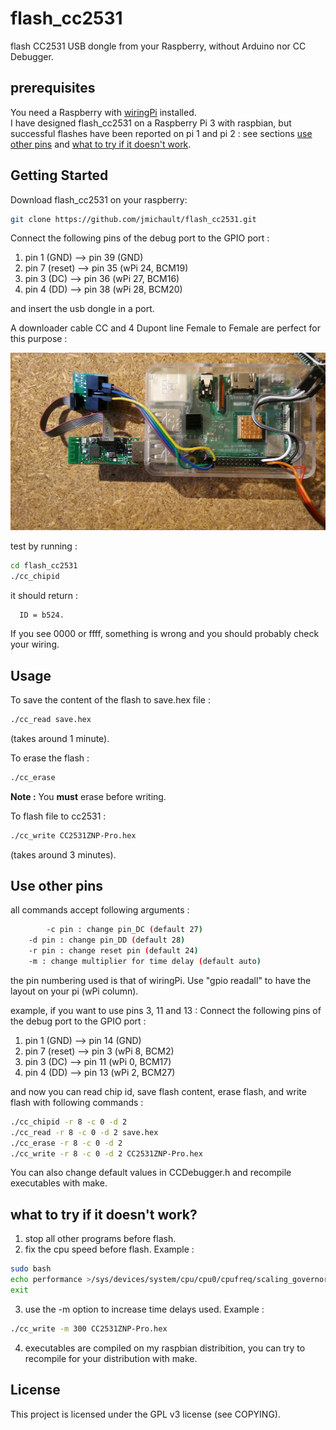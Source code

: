 # flash_cc2531
flash CC2531 USB dongle from your Raspberry, without Arduino nor CC Debugger.

## prerequisites
You need a Raspberry with [wiringPi](http://wiringpi.com/) installed.  
I have designed flash_cc2531 on a Raspberry Pi 3 with raspbian, but successful flashes have been reported on pi 1 and pi 2 : see sections [use other pins](#use-other-pins) and [what to try if it doesn't work](#what-to-try-if-it-doesnt-work).

## Getting Started

Download flash_cc2531 on your raspberry:
```bash
git clone https://github.com/jmichault/flash_cc2531.git
```
Connect the following pins of the debug port to the GPIO port :
1. pin 1 (GND)	  -->	pin 39 (GND)
2. pin 7 (reset)	-->	pin 35 (wPi 24, BCM19)
3. pin 3 (DC)	  -->	pin 36 (wPi 27, BCM16)
4. pin 4 (DD)	  -->	pin 38 (wPi 28, BCM20)

and insert the usb dongle in a port.

A downloader cable CC and 4 Dupont line Female to Female are perfect for this purpose :

![](https://github.com/jmichault/files/blob/master/Raspberry-CC2531.jpg)

test by running :
```bash
cd flash_cc2531
./cc_chipid
```
it should return :
```
  ID = b524.
```
If you see 0000 or ffff, something is wrong and you should probably check your wiring.

## Usage
To save the content of the flash to save.hex file :
```bash
./cc_read save.hex
```
(takes around 1 minute).

To erase the flash :
```bash
./cc_erase
```
**Note :** You **must** erase before writing.

To flash file to cc2531 :
```bash
./cc_write CC2531ZNP-Pro.hex
```
(takes around 3 minutes).

## Use other pins
all commands accept following arguments :
```bash
        -c pin : change pin_DC (default 27)
	-d pin : change pin_DD (default 28)
	-r pin : change reset pin (default 24)
  	-m : change multiplier for time delay (default auto)
```
the pin numbering used is that of wiringPi. Use "gpio readall" to have the layout on your pi (wPi column).

example, if you want to use pins 3, 11 and 13 : 
Connect the following pins of the debug port to the GPIO port :
1. pin 1 (GND)	  -->	pin 14 (GND)
2. pin 7 (reset)	-->	pin 3 (wPi 8, BCM2)
3. pin 3 (DC)	  -->	pin 11 (wPi 0, BCM17)
4. pin 4 (DD)	  -->	pin 13 (wPi 2, BCM27)

and now you can read chip id, save flash content, erase flash, and write flash with following commands :
```bash
./cc_chipid -r 8 -c 0 -d 2
./cc_read -r 8 -c 0 -d 2 save.hex
./cc_erase -r 8 -c 0 -d 2
./cc_write -r 8 -c 0 -d 2 CC2531ZNP-Pro.hex
```

You can also change default values in CCDebugger.h and recompile executables with make.

## what to try if it doesn't work?
1. stop all other programs before flash.
2. fix the cpu speed before flash. Example :
```bash
sudo bash
echo performance >/sys/devices/system/cpu/cpu0/cpufreq/scaling_governor
exit
```
3. use the -m option to increase time delays used. Example :
```bash
./cc_write -m 300 CC2531ZNP-Pro.hex
```
4. executables are compiled on my raspbian distribition, you can try to recompile for your distribution with make.

## License

This project is licensed under the GPL v3 license (see COPYING).

